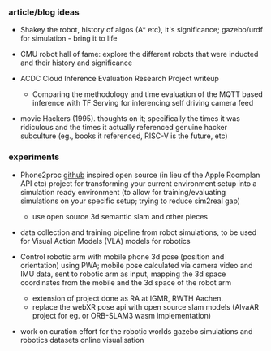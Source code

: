### article/blog ideas

- Shakey the robot, history of algos (A* etc), it's significance; gazebo/urdf for simulation - bring it to life

- CMU robot hall of fame: explore the different robots that were inducted and their history and significance

- ACDC Cloud Inference Evaluation Research Project writeup
    - Comparing the methodology and time evaluation of the MQTT based inference with TF Serving for inferencing self driving camera feed

- movie Hackers (1995). thoughts on it; specifically the times it was ridiculous and the times it actually referenced genuine hacker subculture (eg., books it referenced, RISC-V is the future, etc)




### experiments

- Phone2proc [github](https://github.com/allenai/phone2proc) inspired open source (in lieu of the Apple Roomplan API etc) project for transforming your current environment setup into a simulation ready environment (to allow for training/evaluating simulations on your specific setup; trying to reduce sim2real gap)
    - use open source 3d semantic slam and other pieces

- data collection and training pipeline from robot simulations, to be used for Visual Action Models (VLA) models for robotics

- Control robotic arm with mobile phone 3d pose (position and orientation) using PWA; mobile pose calculated via camera video and IMU data, sent to robotic arm as input, mapping the 3d space coordinates from the mobile and the 3d space of the robot arm
    - extension of project done as RA at IGMR, RWTH Aachen.
    - replace the webXR pose api with open source slam models (AlvaAR project for eg. or ORB-SLAM3 wasm implementation)

- work on curation effort for the robotic worlds gazebo simulations and robotics datasets online visualisation